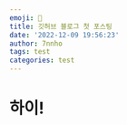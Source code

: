 ```yaml
---
emoji: 🧢
title: 깃허브 블로그 첫 포스팅
date: '2022-12-09 19:56:23'
author: 7nnho
tags: test
categories: test
---
```


# 하이!
